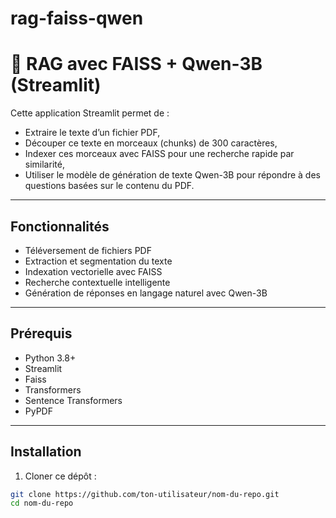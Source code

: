 # rag-faiss-qwen
# 📄 RAG avec FAISS + Qwen-3B (Streamlit)

Cette application Streamlit permet de :

- Extraire le texte d’un fichier PDF,
- Découper ce texte en morceaux (chunks) de 300 caractères,
- Indexer ces morceaux avec FAISS pour une recherche rapide par similarité,
- Utiliser le modèle de génération de texte Qwen-3B pour répondre à des questions basées sur le contenu du PDF.

---

## Fonctionnalités

- Téléversement de fichiers PDF
- Extraction et segmentation du texte
- Indexation vectorielle avec FAISS
- Recherche contextuelle intelligente
- Génération de réponses en langage naturel avec Qwen-3B

---

## Prérequis

- Python 3.8+
- Streamlit
- Faiss
- Transformers
- Sentence Transformers
- PyPDF

---

## Installation

1. Cloner ce dépôt :

```bash
git clone https://github.com/ton-utilisateur/nom-du-repo.git
cd nom-du-repo
